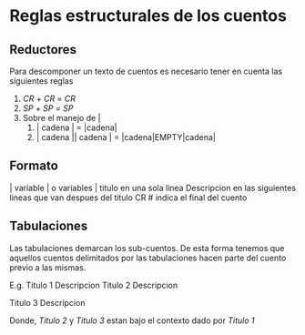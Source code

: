 # Reglas estructurales de los cuentos

## Reductores
Para descomponer un texto de cuentos es necesario
tener en cuenta las siguientes reglas
1. _CR_ + _CR_ = _CR_
2. _SP_ + _SP_ = _SP_
3. Sobre el manejo de |
    1. | cadena | = |cadena|
    2. | cadena || cadena | = |cadena|EMPTY|cadena|

## Formato
| variable | o variables |
titulo en una sola linea
Descripcion en las siguientes lineas
que van despues del titulo
CR # indica el final del cuento


## Tabulaciones
Las tabulaciones demarcan los sub-cuentos. De esta
forma tenemos que aquellos cuentos delimitados por
las tabulaciones hacen parte del cuento previo
a las mismas.

E.g.
Titulo 1
Descripcion
  Titulo 2
  Descripcion

  Titulo 3
  Descripcion

Donde, _Titulo 2_ y _Titulo 3_ estan bajo el contexto
dado por _Titulo 1_
